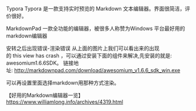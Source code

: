 Typora Typora 是一款支持实时预览的 Markdown 文本编辑器。界面很简洁，评价很好。


MarkdownPad 一款全功能的编辑器，被很多人称赞为Windows 平台最好用的markdown编辑器


安转之后出现错误-渲染错误
从上面的图片上我们可以看出来的出现的 this view has crash ，可以通过安装下面的组件来解决,先安装的就是:
awesomium1.6.6SDK。
链接地址: http://markdownpad.com/download/awesomium_v1.6.6_sdk_win.exe




可以再设置里面选择markdown用那种方式渲染。



【好用的Markdown编辑器一览】
https://www.williamlong.info/archives/4319.html

